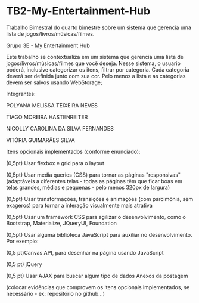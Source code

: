# TB2-My-Entertainment-Hub
Trabalho Bimestral do quarto bimestre sobre um sistema que gerencia uma lista de jogos/livros/músicas/filmes.

Grupo 3E - My Entertainment Hub

Este trabalho se contextualiza em um sistema que gerencia uma lista de jogos/livros/músicas/filmes que você deseja. Nesse sistema, o usuario poderá, inclusive categorizar os itens, filtrar por categoria. Cada categoria deverá ser definida junto com sua cor. Pelo menos a lista e as categorias devem ser salvos usando WebStorage;

Integrantes:

POLYANA MELISSA TEIXEIRA NEVES

TIAGO MOREIRA HASTENREITER

NICOLLY CAROLINA DA SILVA FERNANDES

VITÓRIA GUIMARÃES SILVA

Itens opcionais implementados (conforme enunciado):

(0,5pt) Usar flexbox e grid para o layout

(0,5pt) Usar media queries (CSS) para tornar as páginas "responsivas" (adaptáveis a diferentes telas - todas as páginas têm que ficar boas em telas grandes, médias e pequenas - pelo menos 320px de largura)

(0,5pt) Usar transformações, transições e animações (com parcimônia, sem exageros) para tornar a interação visualmente mais atrativa

(0,5pt) Usar um framework CSS para agilizar o desenvolvimento, como o Bootstrap, Materialize, JQueryUI, Foundation

(0,5pt) Usar alguma biblioteca JavaScript para auxiliar no desenvolvimento. Por exemplo:

(0,5 pt)Canvas API, para desenhar na página usando JavaScript

(0,5 pt) jQuery

(0,5 pt) Usar AJAX   para buscar algum tipo de dados
Anexos da postagem

(colocar evidências que comprovem os itens opcionais implementados, se necessário - ex: repositório no github...)
